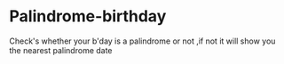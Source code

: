 # Palindrome-birthday
 Check's whether your b'day is a palindrome or not ,if not it will show you the nearest palindrome date
